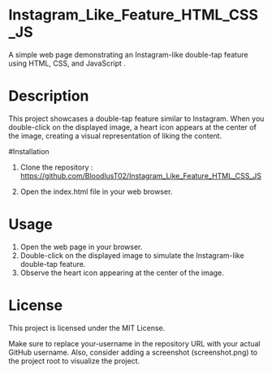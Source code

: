 # Instagram_Like_Feature_HTML_CSS_JS

A simple web page demonstrating an Instagram-like double-tap feature using HTML, CSS, and JavaScript .

# Description
This project showcases a double-tap feature similar to Instagram. When you double-click on the displayed image, a heart icon appears at the center of the image, creating a visual representation of liking the content.

#Installation
1. Clone the repository : https://github.com/BloodlusT02/Instagram_Like_Feature_HTML_CSS_JS

2. Open the index.html file in your web browser.

# Usage
1. Open the web page in your browser.
2. Double-click on the displayed image to simulate the Instagram-like double-tap feature.
3. Observe the heart icon appearing at the center of the image.

# License
This project is licensed under the MIT License.

Make sure to replace your-username in the repository URL with your actual GitHub username. Also, consider adding a screenshot (screenshot.png) to the project root to visualize the project.





